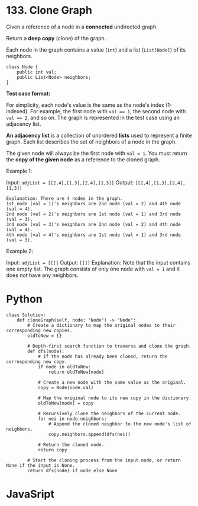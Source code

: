 # 133. Clone Graph

Given a reference of a node in a **connected** undirected graph.

Return a **deep copy** (clone) of the graph.

Each node in the graph contains a value (`int`) and a list (`List[Node]`) of its neighbors.

```
class Node {
    public int val;
    public List<Node> neighbors;
}
```

**Test case format:**

For simplicity, each node's value is the same as the node's index (1-indexed). For example, the first node with `val == 1`, the second node with `val == 2`, and so on. The graph is represented in the test case using an adjacency list.

**An adjacency list** is a collection of unordered **lists** used to represent a finite graph. Each list describes the set of neighbors of a node in the graph.

The given node will always be the first node with `val = 1`. You must return the **copy of the given node** as a reference to the cloned graph.


Example 1:

Input: `adjList = [[2,4],[1,3],[2,4],[1,3]]`
Output: `[[2,4],[1,3],[2,4],[1,3]]`
```
Explanation: There are 4 nodes in the graph.
1st node (val = 1)'s neighbors are 2nd node (val = 2) and 4th node (val = 4).
2nd node (val = 2)'s neighbors are 1st node (val = 1) and 3rd node (val = 3).
3rd node (val = 3)'s neighbors are 2nd node (val = 2) and 4th node (val = 4).
4th node (val = 4)'s neighbors are 1st node (val = 1) and 3rd node (val = 3).
```

Example 2:

Input: `adjList = [[]]`
Output: `[[]]`
Explanation: Note that the input contains one empty list. The graph consists of only one node with `val = 1` and it does not have any neighbors.

# Python 
```
class Solution:
    def cloneGraph(self, node: "Node") -> "Node":
        # Create a dictionary to map the original nodes to their corresponding new copies.
        oldToNew = {}

        # Depth-first search function to traverse and clone the graph.
        def dfs(node):
            # If the node has already been cloned, return the corresponding new copy.
            if node in oldToNew:
                return oldToNew[node]

            # Create a new node with the same value as the original.
            copy = Node(node.val)

            # Map the original node to its new copy in the dictionary.
            oldToNew[node] = copy

            # Recursively clone the neighbors of the current node.
            for nei in node.neighbors:
                # Append the cloned neighbor to the new node's list of neighbors.
                copy.neighbors.append(dfs(nei))

            # Return the cloned node.
            return copy

        # Start the cloning process from the input node, or return None if the input is None.
        return dfs(node) if node else None
```

# JavaSript
```
```